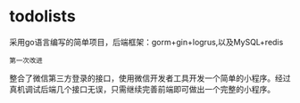 # todolists
采用go语言编写的简单项目，后端框架：gorm+gin+logrus,以及MySQL+redis

```
第一次改进
```
整合了微信第三方登录的接口，使用微信开发者工具开发一个简单的小程序。经过真机调试后端几个接口无误，只需继续完善前端即可做出一个完整的小程序。
